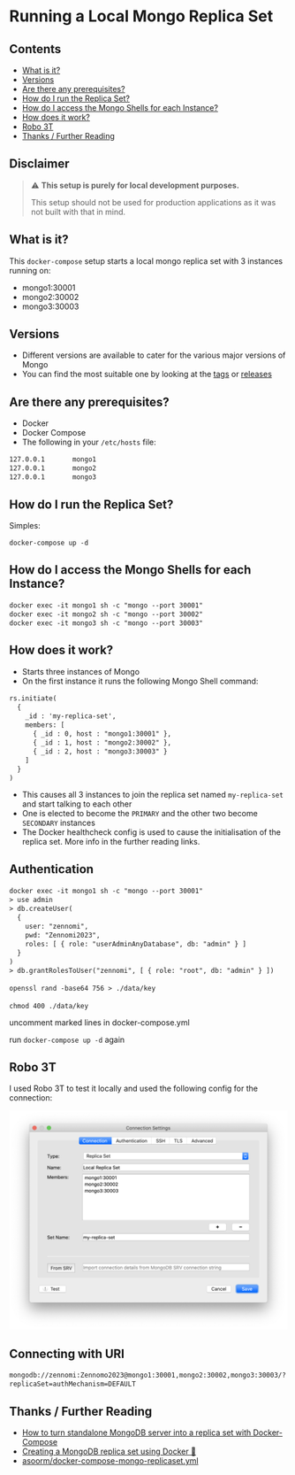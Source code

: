 # Running a Local Mongo Replica Set

## Contents

- [What is it?](#what-is-it)
- [Versions](#versions)
- [Are there any prerequisites?](#are-there-any-prerequisites)
- [How do I run the Replica Set?](#how-do-i-run-the-replica-set)
- [How do I access the Mongo Shells for each Instance?](#how-do-i-access-the-mongo-shells-for-each-instance)
- [How does it work?](#how-does-it-work)
- [Robo 3T](#robo-3t)
- [Thanks / Further Reading](#thanks--further-reading)

## Disclaimer

> :warning: **This setup is purely for local development purposes.**
>
> This setup should not be used for production applications as it was not built with that in mind.

## What is it?

This `docker-compose` setup starts a local mongo replica set with 3 instances running on:

- mongo1:30001
- mongo2:30002
- mongo3:30003

## Versions

- Different versions are available to cater for the various major versions of Mongo
- You can find the most suitable one by looking at the [tags](https://github.com/UpSync-Dev/docker-compose-mongo-replica-set/tags) or [releases](https://github.com/UpSync-Dev/docker-compose-mongo-replica-set/releases)

## Are there any prerequisites?

- Docker
- Docker Compose
- The following in your `/etc/hosts` file:

```
127.0.0.1       mongo1
127.0.0.1       mongo2
127.0.0.1       mongo3
```

## How do I run the Replica Set?

Simples:

```
docker-compose up -d
```

## How do I access the Mongo Shells for each Instance?

```
docker exec -it mongo1 sh -c "mongo --port 30001"
docker exec -it mongo2 sh -c "mongo --port 30002"
docker exec -it mongo3 sh -c "mongo --port 30003"
```

## How does it work?

- Starts three instances of Mongo
- On the first instance it runs the following Mongo Shell command:

```
rs.initiate(
  {
    _id : 'my-replica-set',
    members: [
      { _id : 0, host : "mongo1:30001" },
      { _id : 1, host : "mongo2:30002" },
      { _id : 2, host : "mongo3:30003" }
    ]
  }
)
```

- This causes all 3 instances to join the replica set named `my-replica-set` and start talking to each other
- One is elected to become the `PRIMARY` and the other two become `SECONDARY` instances
- The Docker healthcheck config is used to cause the initialisation of the replica set. More info in the further reading links.

## Authentication

```
docker exec -it mongo1 sh -c "mongo --port 30001"
> use admin
> db.createUser(
  {
    user: "zennomi",
    pwd: "Zennomi2023",
    roles: [ { role: "userAdminAnyDatabase", db: "admin" } ]
  }
)
> db.grantRolesToUser("zennomi", [ { role: "root", db: "admin" } ])

openssl rand -base64 756 > ./data/key

chmod 400 ./data/key
```

uncomment marked lines in docker-compose.yml

run `docker-compose up -d` again

## Robo 3T

I used Robo 3T to test it locally and used the following config for the connection:

![Robo 3T Config](https://github.com/UpSync-Dev/docker-compose-mongo-replica-set/raw/main/robo-3t.png)

## Connecting with URI

```
mongodb://zennomi:Zennomo2023@mongo1:30001,mongo2:30002,mongo3:30003/?replicaSet=authMechanism=DEFAULT
```

## Thanks / Further Reading

- [How to turn standalone MongoDB server into a replica set with Docker-Compose](https://zgadzaj.com/development/docker/docker-compose/turning-standalone-mongodb-server-into-a-replica-set-with-docker-compose)
- [Creating a MongoDB replica set using Docker 🍃](https://www.sohamkamani.com/blog/2016/06/30/docker-mongo-replica-set/)
- [asoorm/docker-compose-mongo-replicaset.yml](https://gist.github.com/asoorm/7822cc742831639c93affd734e97ce4f)
